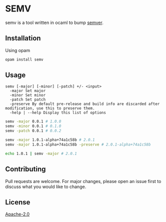# SEMV

semv is a tool written in ocaml to bump [semver](https://semver.org).

## Installation

Using opam

```bash
opam install semv
```

## Usage

```
semv [-major] [-minor] [-patch] +/- <input>
  -major Set major
  -minor Set minor
  -patch Set patch
  -preserve By default pre-release and build info are discarded after modification, use this to preserve them.
  -help | --help Display this list of options
```

```bash
semv -major 0.0.1 # 1.0.0
semv -minor 0.0.1 # 0.1.0
semv -patch 0.0.1 # 0.0.2

semv -major 1.0.1-alpha+74a1c58b # 2.0.1
semv -major 1.0.1-alpha+74a1c58b -preserve # 2.0.1-alpha+74a1c58b

echo 1.0.1 | semv -major # 2.0.1
```

## Contributing

Pull requests are welcome. For major changes, please open an issue first to discuss what you would like to change.

## License

[Apache-2.0](https://choosealicense.com/licenses/apache-2.0/)
